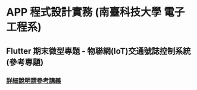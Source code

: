 # APP 程式設計實務 (南臺科技大學 電子工程系)

## Flutter 期末微型專題 - 物聯網(IoT)交通號誌控制系統 (參考專題)

### [詳細說明請參考講義](https://jy3736.github.io/neemec-appdev/APP%20%E7%A8%8B%E5%BC%8F%E8%A8%AD%E8%A8%88%E5%AF%A6%E5%8B%99%20(%E7%AE%8D%E6%A1%B6%E5%BC%8F%E9%9B%BB%E5%AD%90%E5%B7%A5%E7%A8%8B%E5%AF%A6%E5%8B%99%E5%B0%88%E7%8F%AD)%20871f800a17584f1cbddac58f472ae754/Flutter%20%E6%9C%9F%E6%9C%AB%E5%BE%AE%E5%9E%8B%E5%B0%88%E9%A1%8C%20-%20%E7%89%A9%E8%81%AF%E7%B6%B2(IoT)%E4%BA%A4%E9%80%9A%E8%99%9F%E8%AA%8C%E6%8E%A7%E5%88%B6%E7%B3%BB%E7%B5%B1%20(%E5%8F%83%E8%80%83%E5%B0%88%E9%A1%8C)%207c5b0289509842d88ca246f111a1bb77.html) 